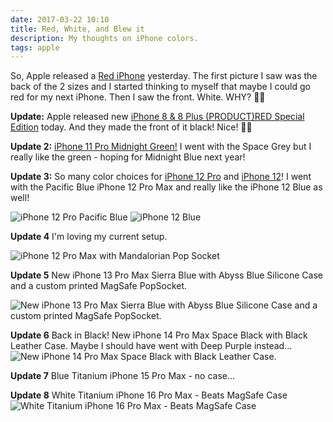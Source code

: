 ```yaml
---
date: 2017-03-22 10:10
title: Red, White, and Blew it
description: My thoughts on iPhone colors.
tags: apple
---
```


So, Apple released a [Red iPhone](http://www.apple.com/shop/buy-iphone/special-edition-iphone-7) yesterday. The first picture I saw was the back of the 2 sizes and I started thinking to myself that maybe I could go red for my next iPhone. Then I saw the front. White. WHY? 
👎🏻

**Update:** Apple released new [iPhone 8 & 8 Plus (PRODUCT)RED Special Edition](https://www.apple.com/newsroom/2018/04/apple-introduces-iphone-8-and-iphone-8-plus-productred-special-edition/) today.  And they made the front of it black! Nice!
👍🏻

**Update 2:** [iPhone 11 Pro Midnight Green!](https://www.apple.com/iphone-11-pro/) I went with the Space Grey but I really like the green - hoping for Midnight Blue next year!

**Update 3:** So many color choices for [iPhone 12 Pro](https://www.apple.com/iphone-12-pro/) and [iPhone 12](https://www.apple.com/iphone-12/)! I went with the Pacific Blue iPhone 12 Pro Max and really like the iPhone 12 Blue as well!

![iPhone 12 Pro Pacific Blue](/images/iphone12_pro_pacific_blue.jpg)
![iPhone 12 Blue](/images/iphone12_blue.jpg)

**Update 4** I'm loving my current setup.

![iPhone 12 Pro Max with Mandalorian Pop Socket](/images/iphone12promax-mandalorian-popsocket.jpg)

**Update 5** New iPhone 13 Pro Max Sierra Blue with Abyss Blue Silicone Case and a custom printed MagSafe PopSocket.

![New iPhone 13 Pro Max Sierra Blue with Abyss Blue Silicone Case and a custom printed MagSafe PopSocket.](/images/iPhone_13_Pro_Max_Sierra_Blue_Silicone_Case_Abyss_Blue_Custom_MagSafe_PopSocket_StarWars.jpg)

**Update 6** Back in Black! New iPhone 14 Pro Max Space Black with Black Leather Case.  Maybe I should have went with Deep Purple instead...
![New iPhone 14 Pro Max Space Black with Black Leather Case.](/images/iPhone_14_Pro_Max.jpeg)

**Update 7** Blue Titanium iPhone 15 Pro Max - no case...

**Update 8** White Titanium iPhone 16 Pro Max - Beats MagSafe Case
![White Titanium iPhone 16 Pro Max - Beats MagSafe Case](images/iPhone16ProMaxWhite-BeatsCase.jpg)
